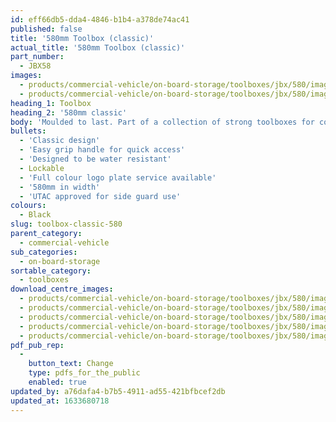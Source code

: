 ```yaml
---
id: eff66db5-dda4-4846-b1b4-a378de74ac41
published: false
title: '580mm Toolbox (classic)'
actual_title: '580mm Toolbox (classic)'
part_number:
  - JBX58
images:
  - products/commercial-vehicle/on-board-storage/toolboxes/jbx/580/images-lr/Product_Image_776x776_(518x518_focus_area)-JBX58_01.jpg
  - products/commercial-vehicle/on-board-storage/toolboxes/jbx/580/images-lr/Product_Image_776x776_(518x518_focus_area)-JBX58_02.jpg
heading_1: Toolbox
heading_2: '580mm classic'
body: 'Moulded to last. Part of a collection of strong toolboxes for commercial vehicles, featuring our classic design.'
bullets:
  - 'Classic design'
  - 'Easy grip handle for quick access'
  - 'Designed to be water resistant'
  - Lockable
  - 'Full colour logo plate service available'
  - '580mm in width'
  - 'UTAC approved for side guard use'
colours:
  - Black
slug: toolbox-classic-580
parent_category:
  - commercial-vehicle
sub_categories:
  - on-board-storage
sortable_category:
  - toolboxes
download_centre_images:
  - products/commercial-vehicle/on-board-storage/toolboxes/jbx/580/images-hr/JBX58_001.jpg
  - products/commercial-vehicle/on-board-storage/toolboxes/jbx/580/images-hr/JBX58_002.jpg
  - products/commercial-vehicle/on-board-storage/toolboxes/jbx/580/images-hr/JBX58_003.jpg
  - products/commercial-vehicle/on-board-storage/toolboxes/jbx/580/images-hr/JBX58_004.jpg
  - products/commercial-vehicle/on-board-storage/toolboxes/jbx/580/images-hr/JBX58_03.JPG
pdf_pub_rep:
  -
    button_text: Change
    type: pdfs_for_the_public
    enabled: true
updated_by: a76dafa4-b7b5-4911-ad55-421bfbcef2db
updated_at: 1633680718
---
```

